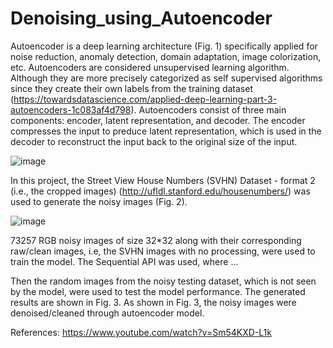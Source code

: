 # Denoising_using_Autoencoder
Autoencoder is a deep learning architecture (Fig. 1) specifically applied for noise reduction, anomaly detection, domain adaptation, image colorization, etc. Autoencoders are considered unsupervised learning algorithm. Although they are more precisely categorized as self supervised algorithms since they create their own labels from the training dataset (https://towardsdatascience.com/applied-deep-learning-part-3-autoencoders-1c083af4d798). Autoencoders consist of three main components: encoder, latent representation, and decoder. The encoder compresses the input to preduce latent representation, which is used in the decoder to reconstruct the input back to the original size of the input. 

![image](https://user-images.githubusercontent.com/54812742/136597246-f444232f-f357-4611-9794-255087b46ece.png)




In this project, the Street View House Numbers (SVHN) Dataset - format 2 (i.e., the cropped images) (http://ufldl.stanford.edu/housenumbers/) was used to generate the noisy images (Fig. 2). 

![image](https://user-images.githubusercontent.com/54812742/136598712-5abfc981-82ba-41e2-93f3-5ca2d68ec11a.png)

73257 RGB noisy images of size 32*32 along with their corresponding raw/clean images, i.e, the SVHN images with no processing, were used to train the model. The Sequential API was used, where ...

Then the random images from the noisy testing dataset, which is not seen by the model, were used to test the model performance. The generated results are shown in Fig. 3. As shown in Fig. 3, the noisy images were denoised/cleaned through autoencoder model.   

References:
https://www.youtube.com/watch?v=Sm54KXD-L1k



